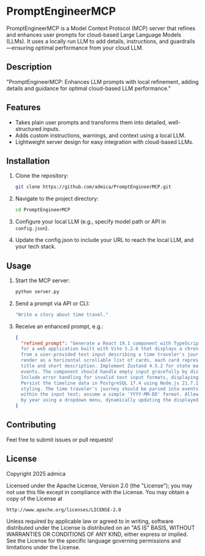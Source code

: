 # PromptEngineerMCP

PromptEngineerMCP is a Model Context Protocol (MCP) server that refines and enhances user prompts for cloud-based Large Language Models (LLMs). It uses a locally run LLM to add details, instructions, and guardrails—ensuring optimal performance from your cloud LLM.

## Description

"PromptEngineerMCP: Enhances LLM prompts with local refinement, adding details and guidance for optimal cloud-based LLM performance."

## Features

- Takes plain user prompts and transforms them into detailed, well-structured inputs.
- Adds custom instructions, warnings, and context using a local LLM.
- Lightweight server design for easy integration with cloud-based LLMs.

## Installation

1. Clone the repository:
   ```bash
   git clone https://github.com/admica/PromptEngineerMCP.git
   ```
2. Navigate to the project directory:
   ```bash
   cd PromptEngineerMCP
   ```
4. Configure your local LLM (e.g., specify model path or API in `config.json`).

5. Update the config.json to include your URL to reach the local LLM, and your tech stack.

## Usage

1. Start the MCP server:
   ```bash
   python server.py
   ```
2. Send a prompt via API or CLI:
   ```bash
   "Write a story about time travel."
   ```
3. Receive an enhanced prompt, e.g.:
   ```json
   {
     "refined_prompt": "Generate a React 19.1 component with TypeScript 5.4.3 using shadcn/ui
     for a web application built with Vite 5.2.6 that displays a chronological timeline of events
     from a user-provided text input describing a time traveler's journey. The timeline should
     render as a horizontal scrollable list of cards, each card representing an event with a
     title and short description. Implement Zustand 4.5.2 for state management to store the parsed
     events. The component should handle empty input gracefully by displaying a placeholder message.
     Include error handling for invalid text input formats, displaying user-friendly messages.
     Persist the timeline data in PostgreSQL 17.4 using Node.js 21.7.1 and TailwindCSS 4.1.1 for
     styling. The time traveler's journey should be parsed into events based on date/time markers
     within the input text; assume a simple 'YYYY-MM-DD' format. Allow users to filter the timeline
     by year using a dropdown menu, dynamically updating the displayed events."
   }
   ```

## Contributing

Feel free to submit issues or pull requests!

## License

Copyright 2025 admica

Licensed under the Apache License, Version 2.0 (the "License"); you may not use this file except in compliance with the License. You may obtain a copy of the License at

    http://www.apache.org/licenses/LICENSE-2.0

Unless required by applicable law or agreed to in writing, software distributed under the License is distributed on an "AS IS" BASIS, WITHOUT WARRANTIES OR CONDITIONS OF ANY KIND, either express or implied. See the License for the specific language governing permissions and limitations under the License.
